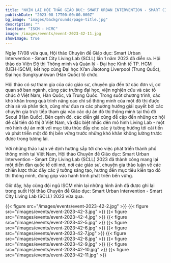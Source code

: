 ```yaml
---
title: "NHÌN LẠI HỘI THẢO GIÁO DỤC: SMART URBAN INTERVENTION - SMART CITY LIVING LAB (SCLL) 2023"
publishDate: "2023-08-17T00:00:00.000Z"
bg_image: "images/backgrounds/page-title.jpg"
description: "" 
location: "ISCM - HCMC"
image: /images/events/event-2023-42-11.jpg
showImage: true
---
```


Ngày 17/08 vừa qua, Hội thảo Chuyên đề Giáo dục: Smart Urban Intervention - Smart City Living Lab (SCLL) lần 1 năm 2023 đã diễn ra. Hội thảo do Viện Đô thị Thông minh và Quản lý - Đại học Kinh tế TP. HCM (UEH-ISCM), kết hợp cùng Đại học Xi’an Jiaotong Liverpool (Trung Quốc), Đại học Sungkyunkwan (Hàn Quốc) tổ chức.

Hội thảo có sự tham gia của các giáo sư, chuyên gia đến từ các đơn vị, cơ quan sở ban ngành, cùng các trường đại học, viện nghiên cứu và các tổ chức ở Việt Nam, Hàn Quốc, và Trung Quốc. Trong suốt chương trình, các khó khăn trong quá trình nâng cao chỉ số thông minh của một đô thị được chia sẻ và phân tích, cũng như đưa ra các phương hướng giải quyết bởi các chuyên gia trực tiếp tham gia vào các dự án đô thị thông minh tại thủ đô Seoul (Hàn Quốc). Bên cạnh đó, các diễn giả cũng đề cập đến những cơ hội để cải tiến đô thị ở Việt Nam, và đặc biệt nhắc đến mô hình Living Lab - một mô hình dự án mới với mục tiêu thúc đẩy cho các ý tưởng hướng tới cải tiến và phát triển một đô thị bền vững trước những khó khăn không lường trước được trong tương lai.

Với những thảo luận về định hướng sắp tới cho việc phát triển thành phố thông minh tại Việt Nam, Hội thảo Chuyên đề Giáo dục: Smart Urban Intervention - Smart City Living Lab (SCLL) 2023 đã thành công mang lại một diễn đàn quốc tế cởi mở, nơi các giáo sư, chuyên gia thảo luận về các chiến lược thúc đẩy các ý tưởng sáng tạo, hướng đến mục tiêu kiến tạo đô thị thông minh, đóng góp vào hành trình phát triển bền vững.

Giờ đây, hãy cùng đội ngũ ISCM nhìn lại những hình ảnh đã được ghi lại trong suốt Hội thảo Chuyên đề Giáo dục: Smart Urban Intervention - Smart City Living Lab (SCLL) 2023 vừa qua.


{{< figure src="/images/events/event-2023-42-2.jpg" >}} 
{{< figure src="/images/events/event-2023-42-3.jpg" >}} 
{{< figure src="/images/events/event-2023-42-4.jpg" >}} 
{{< figure src="/images/events/event-2023-42-5.jpg" >}} 
{{< figure src="/images/events/event-2023-42-6.jpg" >}} 
{{< figure src="/images/events/event-2023-42-7.jpg" >}} 
{{< figure src="/images/events/event-2023-42-8.jpg" >}} 
{{< figure src="/images/events/event-2023-42-9.jpg" >}} 
{{< figure src="/images/events/event-2023-42-10.jpg" >}} 
{{< figure src="/images/events/event-2023-42-11.jpg" >}} 